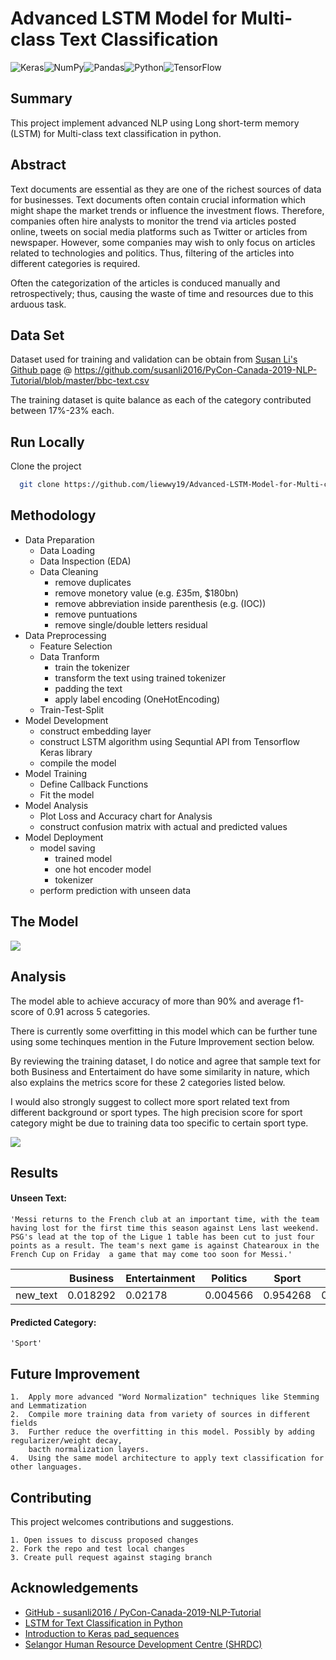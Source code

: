 
# Advanced LSTM Model for Multi-class Text Classification

![Keras](https://img.shields.io/badge/Keras-%23D00000.svg?style=for-the-badge&logo=Keras&logoColor=white)![NumPy](https://img.shields.io/badge/numpy-%23013243.svg?style=for-the-badge&logo=numpy&logoColor=white)![Pandas](https://img.shields.io/badge/pandas-%23150458.svg?style=for-the-badge&logo=pandas&logoColor=white)![Python](https://img.shields.io/badge/python-3670A0?style=for-the-badge&logo=python&logoColor=ffdd54)![TensorFlow](https://img.shields.io/badge/TensorFlow-%23FF6F00.svg?style=for-the-badge&logo=TensorFlow&logoColor=white)



## Summary
This project implement advanced NLP using Long short-term memory (LSTM) for Multi-class text classification in python.
## Abstract
Text documents are essential as they are one of the richest sources of data for 
businesses. Text documents often contain crucial information which might shape 
the market trends or influence the investment flows. Therefore, companies often 
hire analysts to monitor the trend via articles posted online, tweets on social media 
platforms such as Twitter or articles from newspaper. However, some companies 
may wish to only focus on articles related to technologies and politics. Thus, 
filtering of the articles into different categories is required. 

Often the categorization of the articles is conduced manually and retrospectively; 
thus, causing the waste of time and resources due to this arduous task.
## Data Set
Dataset used for training and validation can be obtain from [Susan Li's Github page](https://github.com/susanli2016) @ https://github.com/susanli2016/PyCon-Canada-2019-NLP-Tutorial/blob/master/bbc-text.csv

The training dataset is quite balance as each of the category contributed between 17%-23% each.
## Run Locally

Clone the project

```bash
  git clone https://github.com/liewwy19/Advanced-LSTM-Model-for-Multi-class-Text-Classification.git
```



## Methodology
+ Data Preparation
    + Data Loading
    + Data Inspection (EDA)
    + Data Cleaning
        + remove duplicates 
        + remove monetory value (e.g. £35m, $180bn)
        + remove abbreviation inside parenthesis (e.g. (IOC))
        + remove puntuations
        + remove single/double letters residual 
+ Data Preprocessing
    + Feature Selection
    + Data Tranform
        + train the tokenizer
        + transform the text using trained tokenizer
        + padding the text
        + apply label encoding (OneHotEncoding)
    + Train-Test-Split
+ Model Development
    + construct embedding layer
    + construct LSTM algorithm using Sequntial API from Tensorflow Keras library
    + compile the model
+ Model Training
    + Define Callback Functions 
    + Fit the model
+ Model Analysis
    + Plot Loss and Accuracy chart for Analysis
    + construct confusion matrix with actual and predicted values
+ Model Deployment  
    + model saving
        + trained model
        + one hot encoder model
        + tokenizer
    + perform prediction with unseen data
## The Model

![](https://github.com/liewwy19/Advanced-LSTM-Model-for-Multi-class-Text-Classification/blob/main/model.png?raw=True)

## Analysis
The model able to achieve accuracy of more than 90% and average f1-score of 0.91 across 5 categories. 

There is currently some overfitting in this model which can be further tune using some techinques mention in the Future Improvement section below.

By reviewing the training dataset, I do notice and agree that sample text for both Business and Entertaiment do have some similarity in nature, which also explains the metrics score for these 2 categories listed below.

I would also strongly suggest to collect more sport related text from different background or sport types. The high precision score for sport category might be due to training data too specific to certain sport type. 

![](https://github.com/liewwy19/Advanced-LSTM-Model-for-Multi-class-Text-Classification/blob/main/confusion_matrix.png?raw=True)
## Results

#### Unseen Text:

    'Messi returns to the French club at an important time, with the team having lost for the first time this season against Lens last weekend. PSG's lead at the top of the Ligue 1 table has been cut to just four points as a result. The team's next game is against Chatearoux in the French Cup on Friday  a game that may come too soon for Messi.'

|  |Business | Entertainment | Politics | Sport | Tech |
| --- | --- | --- | --- | --- | --- |
| new_text | 0.018292    |    0.02178 | 0.004566 | 0.954268 | 0.001094 |

#### Predicted Category:

    'Sport'




## Future Improvement

    1.  Apply more advanced "Word Normalization" techniques like Stemming and Lemmatization
    2.  Compile more training data from variety of sources in different fields
    3.  Further reduce the overfitting in this model. Possibly by adding regularizer/weight decay, 
        bacth normalization layers.
    4.  Using the same model architecture to apply text classification for other languages.

## Contributing

This project welcomes contributions and suggestions. 

    1. Open issues to discuss proposed changes 
    2. Fork the repo and test local changes
    3. Create pull request against staging branch


## Acknowledgements

 - [GitHub - susanli2016 / PyCon-Canada-2019-NLP-Tutorial](https://github.com/susanli2016/PyCon-Canada-2019-NLP-Tutorial)
 - [LSTM for Text Classification in Python](https://www.analyticsvidhya.com/blog/2021/06/lstm-for-text-classification/)
 - [Introduction to Keras pad_sequences](https://www.educba.com/keras-pad_sequences/)
 - [Selangor Human Resource Development Centre (SHRDC)](https://www.shrdc.org.my/)

